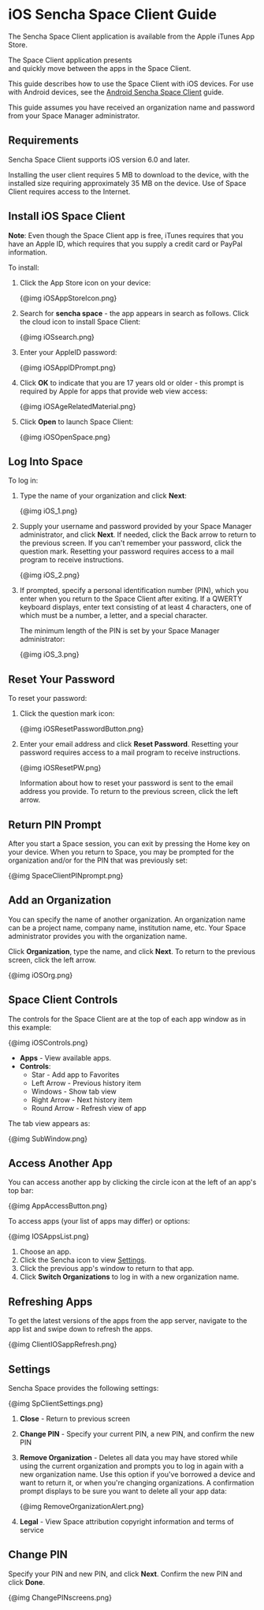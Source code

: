 # iOS Sencha Space Client Guide

The Sencha Space Client application is available from 
the Apple iTunes App Store. 

The Space Client application presents  
and quickly move between the apps in the Space Client. 

This guide describes how to use the Space Client with iOS devices. For 
use with Android devices, see the
<a href="#!/android_client_guide">Android Sencha Space Client</a> guide.

This guide assumes you have received an organization name and
password from your Space Manager administrator.

## Requirements

Sencha Space Client supports iOS version 6.0 and later.

Installing the user client requires 5 MB to download to the device,
with the installed size requiring approximately 35 MB on the device. 
Use of Space Client requires access to the Internet.

## Install iOS Space Client

<b>Note</b>: Even though the Space Client app is free, iTunes requires
that you have an Apple ID, which requires that you supply a credit 
card or PayPal information.

To install:
<ol>
<li><p>Click the App Store icon on your device:</p>
{@img iOSAppStoreIcon.png}
</li>
<li><p>Search for <b>sencha space</b> - the app appears in search as follows. 
Click the cloud icon to install Space Client:</p>
{@img iOSsearch.png}
</li>
<li><p>Enter your AppleID password:</p>
{@img iOSAppIDPrompt.png}
</li>
<li><p>Click <b>OK</b> to indicate that you are 17 years old or older - this
prompt is required by Apple for apps that provide web view access:</p>
{@img iOSAgeRelatedMaterial.png}
</li>
<li><p>Click <b>Open</b> to launch Space Client:</p>
{@img iOSOpenSpace.png}
</li>
</ol>

## Log Into Space

To log in:
<ol>
<li><p>Type the name of your organization and click <b>Next</b>:</p>

{@img iOS_1.png}
</li>
<li><p>Supply your username and password provided by your 
Space Manager administrator, and click <b>Next</b>. If needed, click the Back arrow 
to return to the previous screen. If you can't remember your password, 
click the question mark. Resetting your password requires access to a mail program to 
receive instructions.</p>

{@img iOS_2.png}
</li>
<li><p>If prompted, specify a personal identification number (PIN), which you enter
when you return to the Space Client after exiting.
If a QWERTY keyboard displays, enter text consisting of at least 4 characters,
one of which must be a number, a letter, and a special character.</p>

<p>The minimum length of the PIN is set by your Space Manager administrator:</p>

{@img iOS_3.png}</li>
</ol>


## Reset Your Password

To reset your password:

<ol>
<li><p>Click the question mark icon:</p>

{@img iOSResetPasswordButton.png}</li>
<li><p>Enter your email address 
and click <b>Reset Password</b>. Resetting your password 
requires access to a mail program to 
receive instructions.</p>

{@img iOSResetPW.png}

<p>Information about how to reset your password is sent to the email
address you provide. To return to the previous screen, click the left arrow.</p></li>
</ol>

## Return PIN Prompt

After you start a Space session, you can exit by pressing the Home key on your 
device. When you return to Space, you may be prompted for the organization 
and/or for the PIN that was previously set:

{@img SpaceClientPINprompt.png}

## Add an Organization

You can specify the name of another organization. An organization name 
can be a project name, company name, institution name, etc. 
Your Space administrator provides you with the organization name.

Click <b>Organization</b>, type the name, and click <b>Next</b>.
To return to the previous screen, click the left arrow.

{@img iOSOrg.png}

## Space Client Controls

The controls for the Space Client are at the top of each app window as in this example:

{@img iOSControls.png}

<ul>
<li><b>Apps</b> - View available apps.</li>
<li><b>Controls</b>:
	<ul>
	<li>Star - Add app to Favorites</li>
	<li>Left Arrow - Previous history item</li>
	<li>Windows - Show tab view</li>
	<li>Right Arrow - Next history item</li>
	<li>Round Arrow - Refresh view of app</li>
	</ul>
</li>
</ul>

The tab view appears as:

{@img SubWindow.png}


## Access Another App

You can access another app by clicking the circle icon at the left 
of an app's top bar:

{@img AppAccessButton.png}

To access apps (your list of apps may differ) or options:

{@img IOSAppsList.png}

<ol>
<li>Choose an app.</li>
<li>Click the Sencha icon to view <a href="#Settings">Settings</a>.</li>
<li>Click the previous app's window to return to that app.</li>
<li>Click <b>Switch Organizations</b> to log in with a new organization name.</li>
</ol>

## Refreshing Apps

To get the latest versions of the apps from the app server, navigate to the 
app list and swipe down to refresh the apps.

{@img ClientIOSappRefresh.png}

<a name="Settings"></a>
## Settings 

Sencha Space provides the following settings:

{@img SpClientSettings.png}

<ol>
<li><p><b>Close</b> - Return to previous screen</p></li>
<li><p><b>Change PIN</b> - Specify your current PIN, a new PIN, 
and confirm the new PIN</p></li>
<li><p><b>Remove Organization</b> - Deletes all data you may have stored while 
using the current organization and prompts you to log in again with a new 
organization name. Use this option if you've borrowed a device and want 
to return it, or when you're changing organizations. A confirmation prompt 
displays to be sure you want to delete all your app data:</p>
{@img RemoveOrganizationAlert.png}
</li>
<li><p><b>Legal</b> - View Space attribution copyright 
information and terms of service</p></li>
</ol>

## Change PIN

Specify your PIN and new PIN, and click <b>Next</b>. 
Confirm the new PIN and click <b>Done</b>.

{@img ChangePINscreens.png}
